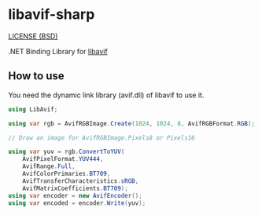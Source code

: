 libavif-sharp
=====

[LICENSE (BSD)](LICENSE)

.NET Binding Library for [libavif](https://github.com/AOMediaCodec/libavif)

## How to use

You need the dynamic link library (avif.dll) of libavif to use it.

```csharp
using LibAvif;

using var rgb = AvifRGBImage.Create(1024, 1024, 8, AvifRGBFormat.RGB);

// Draw an image for AvifRGBImage.Pixels8 or Pixels16

using var yuv = rgb.ConvertToYUV(
    AvifPixelFormat.YUV444,
    AvifRange.Full,
    AvifColorPrimaries.BT709,
    AvifTransferCharacteristics.sRGB,
    AvifMatrixCoefficients.BT709);
using var encoder = new AvifEncoder();
using var encoded = encoder.Write(yuv);
```


